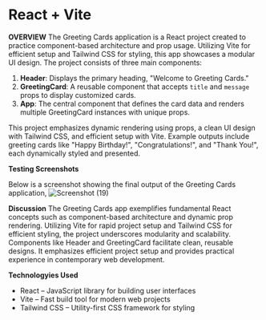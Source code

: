 # React + Vite

**OVERVIEW**
The Greeting Cards application is a React project created to practice component-based architecture and prop usage. Utilizing Vite for efficient setup and Tailwind CSS for styling, this app showcases a modular UI design.
The project consists of three main components:
1. **Header**: Displays the primary heading, "Welcome to Greeting Cards."
2. **GreetingCard**: A reusable component that accepts `title` and `message` props to display customized cards.
3. **App**: The central component that defines the card data and renders multiple GreetingCard instances with unique props.

This project emphasizes dynamic rendering using props, a clean UI design with Tailwind CSS, and efficient setup with Vite. Example outputs include greeting cards like "Happy Birthday!", "Congratulations!", and "Thank You!", each dynamically styled and presented.

**Testing Screenshots**

Below is a screenshot showing the final output of the Greeting Cards application,
![Screenshot (19)](https://github.com/user-attachments/assets/b8c7cd83-f96e-4104-9fd0-1a95f78f60e4)


**Discussion**
The Greeting Cards app exemplifies fundamental React concepts such as component-based architecture and dynamic prop rendering. Utilizing Vite for rapid project setup and Tailwind CSS for efficient styling, the project underscores modularity and scalability. Components like Header and GreetingCard facilitate clean, reusable designs. It emphasizes efficient project setup and provides practical experience in contemporary web development.

**Technologyies Used**
- React – JavaScript library for building user interfaces
- Vite – Fast build tool for modern web projects
- Tailwind CSS – Utility-first CSS framework for styling

